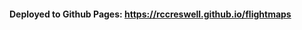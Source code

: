<h4>Deployed to Github Pages: <a href="https://rccreswell.github.io/flightmaps" target="_blank">https://rccreswell.github.io/flightmaps</a></h4>
